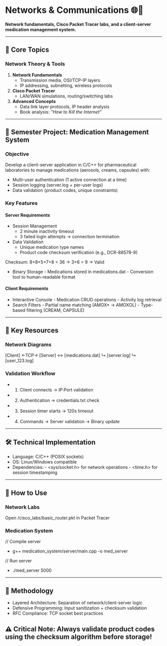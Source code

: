 # Networks & Communications 🌐🔌  
**Network fundamentals, Cisco Packet Tracer labs, and a client-server medication management system.**

---

## 🌟 Core Topics  
### Network Theory & Tools  
1. **Network Fundamentals**  
   - Transmission media, OSI/TCP-IP layers  
   - IP addressing, subnetting, wireless protocols  
2. **Cisco Packet Tracer**  
   - LAN/WAN simulations, routing/switching labs  
3. **Advanced Concepts**  
   - Data link layer protocols, IP header analysis  
   - Book analysis: *"How to Kill the Internet"*  

---
## 💊 Semester Project: Medication Management System
### Objective
Develop a client-server application in C/C++ for pharmaceutical laboratories to manage medications (aerosols, creams, capsules) with:
  -  Multi-user authentication (1 active connection at a time)
  -  Session logging (server.log + per-user logs)
  -  Data validation (product codes, unique constraints)
### Key Features
#### Server Requirements
  -  Session Management
      -  2 minute inactivity timeout
      -  3 failed login attempts → connection termination
  -  Data Validation
      -  Unique medication type names
      -  Product code checksum verification (e.g., DCR-88578-9)
        
Checksum: 8+8+5+7+8 = 36 → 3+6 = 9 → Valid

  -  Binary Storage
    -  Medications stored in medications.dat
    -  Conversion tool to human-readable format
#### Client Requirements
  -  Interactive Console
    -  Medication CRUD operations
    -  Activity log retrieval
  -  Search Filters
    -  Partial name matching (AMOX* → AMOXOL)
    -  Type-based filtering (CREAM, CAPSULE)

---
## 🔑 Key Resources
### Network Diagrams
[Client] ←TCP→ [Server] ↔ [medications.dat]
              ↳ [server.log]
              ↳ [user_123.log]
              
### Validation Workflow
  -  1. Client connects → IP:Port validation
  -  2. Authentication → credentials.txt check
  -  3. Session timer starts → 120s timeout
  -  4. Commands → Server validation → Binary update
   
---
## 🛠️ Technical Implementation
  -  Language: C/C++ (POSIX sockets)
  -  OS: Linux/Windows compatible
  -  Dependencies:
    -  <sys/socket.h> for network operations
    -  <time.h> for session timestamping

---
## 📝 How to Use
### Network Labs
Open /cisco_labs/basic_router.pkt in Packet Tracer

### Medication System
// Compile server
  -  g++ medication_system/server/main.cpp -o med_server

// Run server
  -  ./med_server 5000

---
## 📜 Methodology
  -  Layered Architecture: Separation of network/client-server logic
  -  Defensive Programming: Input sanitization + checksum validation
  -  RFC Compliance: TCP socket best practices

## ⚠️ Critical Note: Always validate product codes using the checksum algorithm before storage!
